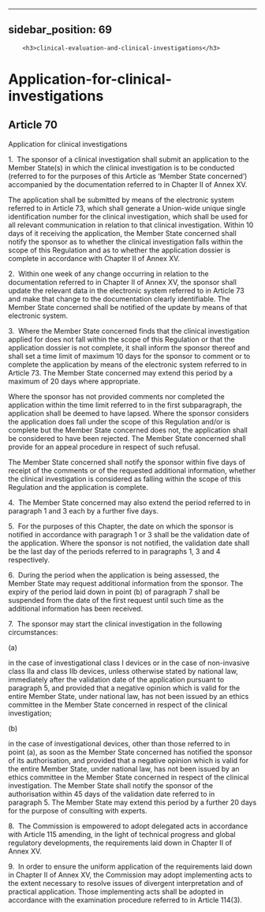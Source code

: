 
---
sidebar_position: 69
---
        <h3>clinical-evaluation-and-clinical-investigations</h3>
<h1>Application-for-clinical-investigations</h1>
<h2>Article 70</h2>
   <p class="stitle-article-norm">Application for clinical investigations</p>
   <p class="norm">1.&nbsp;&nbsp;The sponsor of a clinical investigation
 shall submit an application to the Member&nbsp;State(s) in which the 
clinical investigation is to be conducted (referred to for the purposes 
of this Article&nbsp;as ‘Member&nbsp;State concerned’) accompanied by 
the documentation referred to in Chapter II of Annex&nbsp;XV.</p>
   <p class="norm">The application shall be submitted by means of the 
electronic system referred to in Article&nbsp;73, which shall generate a
 Union-wide unique single identification number for the clinical 
investigation, which shall be used for all relevant communication in 
relation to that clinical investigation. Within 10 days of it receiving 
the application, the Member&nbsp;State concerned shall notify the 
sponsor as to whether the clinical investigation falls within the scope 
of this Regulation and as to whether the application dossier is complete
 in accordance with Chapter II of Annex&nbsp;XV.</p>
   <p class="norm">2.&nbsp;&nbsp;Within one week of any change occurring
 in relation to the documentation referred to in Chapter II of 
Annex&nbsp;XV, the sponsor shall update the relevant data in the 
electronic system referred to in Article&nbsp;73 and make that change to
 the documentation clearly identifiable. The Member&nbsp;State concerned
 shall be notified of the update by means of that electronic system.</p>
   <p class="norm">3.&nbsp;&nbsp;Where the Member&nbsp;State concerned 
finds that the clinical investigation applied for does not fall within 
the scope of this Regulation or that the application dossier is not 
complete, it shall inform the sponsor thereof and shall set a time limit
 of maximum 10 days for the sponsor to comment or to complete the 
application by means of the electronic system referred to in 
Article&nbsp;73. The Member&nbsp;State concerned may extend this period 
by a maximum of 20 days where appropriate.</p>
   <p class="norm">Where the sponsor has not provided comments nor 
completed the application within the time limit referred to in the first
 subparagraph, the application shall be deemed to have lapsed. Where the
 sponsor considers the application does fall under the scope of this 
Regulation and/or is complete but the Member&nbsp;State concerned does 
not, the application shall be considered to have been rejected. The 
Member&nbsp;State concerned shall provide for an appeal procedure in 
respect of such refusal.</p>
   <p class="norm">The Member&nbsp;State concerned shall notify the 
sponsor within five days of receipt of the comments or of the requested 
additional information, whether the clinical investigation is considered
 as falling within the scope of this Regulation and the application is 
complete.</p>
   <p class="norm">4.&nbsp;&nbsp;The Member&nbsp;State concerned may 
also extend the period referred to in paragraph&nbsp;1 and&nbsp;3 each 
by a further five&nbsp;days.</p>
   <p class="norm">5.&nbsp;&nbsp;For the purposes of this Chapter, the 
date on which the sponsor is notified in accordance with 
paragraph&nbsp;1 or 3 shall be the validation date of the application. 
Where the sponsor is not notified, the validation date shall be the last
 day of the periods referred to in paragraphs&nbsp;1, 3 and 4 
respectively.</p>
   <p class="norm">6.&nbsp;&nbsp;During the period when the application 
is being assessed, the Member&nbsp;State may request additional 
information from the sponsor. The expiry of the period laid down in 
point&nbsp;(b) of paragraph&nbsp;7 shall be suspended from the date of 
the first request until such time as the additional information has been
 received.</p>
   <p class="norm">7.&nbsp;&nbsp;The sponsor may start the clinical investigation in the following circumstances:</p>
   <div class="grid-container grid-list">
      <div class="list grid-list-column-1">
         <span>(a)&nbsp;</span>
      </div>
      <div class="grid-list-column-2">
         <p class="norm">in the case of investigational class I devices 
or in the case of non-invasive class&nbsp;IIa and class&nbsp;IIb 
devices, unless otherwise stated by national law, immediately after the 
validation date of the application pursuant to paragraph&nbsp;5, and 
provided that a negative opinion which is valid for the entire 
Member&nbsp;State, under national law, has not been issued by an ethics 
committee in the Member&nbsp;State concerned in respect of the clinical 
investigation;</p>
      </div>
   </div>
   <div class="grid-container grid-list">
      <div class="list grid-list-column-1">
         <span>(b)&nbsp;</span>
      </div>
      <div class="grid-list-column-2">
         <p class="norm">in the case of investigational devices, other 
than those referred to in point&nbsp;(a), as soon as the 
Member&nbsp;State concerned has notified the sponsor of its 
authorisation, and provided that a negative opinion which is valid for 
the entire Member&nbsp;State, under national law, has not been issued by
 an ethics committee in the Member&nbsp;State concerned in respect of 
the clinical investigation. The Member&nbsp;State shall notify the 
sponsor of the authorisation within 45&nbsp;days of the validation date 
referred to in paragraph&nbsp;5. The Member&nbsp;State may extend this 
period by a further 20&nbsp;days for the purpose of consulting with 
experts.</p>
      </div>
   </div>
   <p class="norm">8.&nbsp;&nbsp;The Commission is empowered to adopt 
delegated acts in accordance with Article&nbsp;115 amending, in the 
light of technical progress and global regulatory developments, the 
requirements laid down in Chapter&nbsp;II of Annex&nbsp;XV.</p>
   <p class="norm">9.&nbsp;&nbsp;In order to ensure the uniform 
application of the requirements laid down in Chapter&nbsp;II of 
Annex&nbsp;XV, the Commission may adopt implementing acts to the extent 
necessary to resolve issues of divergent interpretation and of practical
 application. Those implementing acts shall be adopted in accordance 
with the examination procedure referred to in Article&nbsp;114(3).</p>